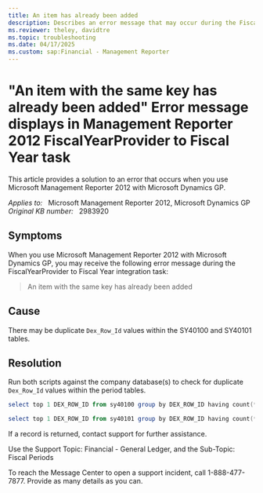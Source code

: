 ```yaml
---
title: An item has already been added
description: Describes an error message that may occur during the FiscalYearProvider to Fiscal Year task in Microsoft Management Reporter.
ms.reviewer: theley, davidtre
ms.topic: troubleshooting
ms.date: 04/17/2025
ms.custom: sap:Financial - Management Reporter
---
```

# "An item with the same key has already been added" Error message displays in Management Reporter 2012 FiscalYearProvider to Fiscal Year task

This article provides a solution to an error that occurs when you use Microsoft Management Reporter 2012 with Microsoft Dynamics GP.

_Applies to:_ &nbsp; Microsoft Management Reporter 2012, Microsoft Dynamics GP  
_Original KB number:_ &nbsp; 2983920

## Symptoms

When you use Microsoft Management Reporter 2012 with Microsoft Dynamics GP, you may receive the following error message during the FiscalYearProvider to Fiscal Year integration task:

> An item with the same key has already been added

## Cause

There may be duplicate `Dex_Row_Id` values within the SY40100 and SY40101 tables.

## Resolution

Run both scripts against the company database(s) to check for duplicate `Dex_Row_Id` values within the period tables.

```powershell
select top 1 DEX_ROW_ID from sy40100 group by DEX_ROW_ID having count(*) > '1'
```

```powershell
select top 1 DEX_ROW_ID from sy40101 group by DEX_ROW_ID having count(*) > '1'
```

If a record is returned, contact support for further assistance.

Use the Support Topic: Financial - General Ledger, and the Sub-Topic: Fiscal Periods

To reach the Message Center to open a support incident, call 1-888-477-7877. Provide as many details as you can.
